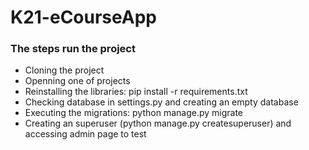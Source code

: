 # K21-eCourseApp

<h3>The steps run the project</h3>
<ul>
  <li>Cloning the project</li>
  <li>Openning one of projects</li>
  <li>Reinstalling the libraries: pip install -r requirements.txt</li>
  <li>Checking database in settings.py and creating an empty database</li>
  <li>Executing the migrations: python manage.py migrate</li>
  <li>Creating an superuser (python manage.py createsuperuser) and accessing admin page to test</li>
</ul>
